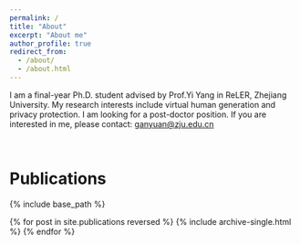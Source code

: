 ```yaml
---
permalink: /
title: "About"
excerpt: "About me"
author_profile: true
redirect_from: 
  - /about/
  - /about.html
---
```


I am a final-year Ph.D. student advised by Prof.Yi Yang in ReLER, Zhejiang University. My research interests include virtual human generation and privacy protection. I am looking for a post-doctor position. If you are interested in me, please contact: ganyuan@zju.edu.cn

<br />

Publications
=======
{% include base_path %}

{% for post in site.publications reversed %}
  {% include archive-single.html %}
{% endfor %}

<br />
